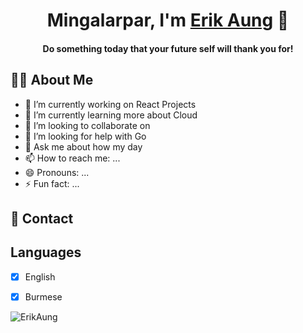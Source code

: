 <h1 align="center">
  Mingalarpar, I'm <a href="https://erikaung.netlify.app/" target="_blank">Erik Aung</a> 👋
</h1>

<h4 align="center"> Do something today that your future self will thank you for!</h4>

<!-- About Me -->
## 👨‍💻 About Me

- 🔭 I’m currently working on React Projects
- 🌱 I’m currently learning more about Cloud
- 👯 I’m looking to collaborate on 
- 🤔 I’m looking for help with Go
- 💬 Ask me about how my day
- 📫 How to reach me: ...
- 😄 Pronouns: ...
- ⚡ Fun fact: ...

<!-- About Me -->
## 📱 Contact

<!-- Languages -->
## Languages

- [x] English
- [x] Burmese


<p align="left"> <img src="https://komarev.com/ghpvc/?username=AungNaingThuErik&label=Views&color=blue&style=plastic" alt="ErikAung" /> </p>
